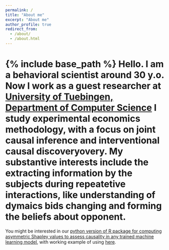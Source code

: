 ```yaml
---
permalink: /
title: "About me"
excerpt: "About me"
author_profile: true
redirect_from: 
  - /about/
  - /about.html
---
```


{% include base_path %}
Hello. I am a behavioral scientist around 30 y.o. Now I work as a guest researcher at [University of Tuebingen, Department of Computer Science](https://uni-tuebingen.de/fakultaeten/mathematisch-naturwissenschaftliche-fakultaet/fachbereiche/informatik/lehrstuehle/decision-making/) I study experimental economics methodology, with a focus on joint causal inference and interventional causal discoveryovery. My substantive interests include the extracting information by the subjects during repeatetive interactions, like understanding of dymaics bids changing and forming the beliefs about opponent. 
======
You might be interested in our [python version of R package for computing asymmetric Shapley values to assess causality in any trained machine learning model](https://pypi.org/project/shapflex/?fbclid=IwAR0zQbnK7whnnzJBAg-vT_il_EWq8hgVd5M0ItZHvWViOJMVKgQ9Q-Flq5E), with working example of using [here](https://github.com/gregory-ch/shap_flex_porting/blob/main/shap_joint.ipynb?fbclid=IwAR2udEr0EKQaZokTuXonnGtxfTRRVQIdGnKwJ6MzPYUG0rY-oEtSWdhZsg8). 


